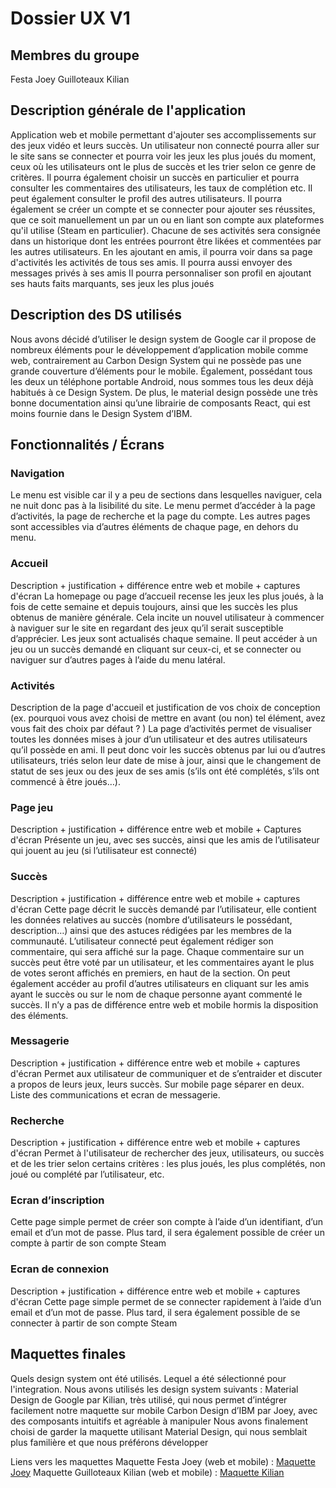 # Dossier UX V1

## Membres du groupe
Festa Joey
Guilloteaux Kilian
## Description générale de l'application

Application web et mobile permettant d'ajouter ses accomplissements sur des jeux vidéo et leurs succès.
Un utilisateur non connecté pourra aller sur le site sans se connecter et pourra voir les jeux les plus joués du moment, ceux où les utilisateurs ont le plus de succès et les trier selon ce genre de critères. Il pourra également choisir un succès en particulier et pourra consulter les commentaires des utilisateurs, les taux de complétion etc. Il peut également consulter le profil des autres utilisateurs. Il pourra également se créer un compte et se connecter pour ajouter ses réussites, que ce soit manuellement un par un ou en liant son compte aux plateformes qu'il utilise (Steam en particulier). 
Chacune de ses activités sera consignée dans un historique dont les entrées pourront être likées et commentées par les autres utilisateurs. En les ajoutant en amis, il pourra voir dans sa page d'activités les activités de tous ses amis. Il pourra aussi envoyer des messages privés à ses amis 
Il pourra personnaliser son profil en ajoutant ses hauts faits marquants, ses jeux les plus joués 

## Description des DS utilisés
Nous avons décidé d’utiliser le design system de Google car il propose de nombreux éléments pour le développement d’application mobile comme web, contrairement au Carbon Design System qui ne possède pas une grande couverture d’éléments pour le mobile. Également, possédant tous les deux un téléphone portable Android, nous sommes tous les deux déjà habitués à ce Design System.
De plus, le material design possède une très bonne documentation ainsi qu’une librairie de composants React, qui est moins fournie dans le Design System d’IBM.

## Fonctionnalités / Écrans
### Navigation
Le menu est visible car il y a peu de sections dans lesquelles naviguer, cela ne nuit donc pas à la lisibilité du site. Le menu permet d’accéder à la page d’activités, la page de recherche et la page du compte. Les autres pages sont accessibles via d’autres éléments de chaque page, en dehors du menu. 

### Accueil
Description + justification + différence entre web et mobile + captures d'écran 
La homepage ou page d’accueil recense les jeux les plus joués, à la fois de cette semaine et depuis toujours, ainsi que les succès les plus obtenus de manière générale. Cela incite un nouvel utilisateur à commencer à naviguer sur le site en regardant des jeux qu’il serait susceptible d’apprécier. Les jeux sont actualisés chaque semaine.
Il peut accéder à un jeu ou un succès demandé en cliquant sur ceux-ci, et se connecter ou naviguer sur d’autres pages à l’aide du menu latéral.


### Activités
Description de la page d'accueil et justification de vos choix de conception (ex. pourquoi vous avez choisi de mettre en avant (ou non) tel élément, avez vous fait des choix par défaut ?  )
La page d’activités permet de visualiser toutes les données mises à jour d’un utilisateur et des autres utilisateurs qu’il possède en ami. Il peut donc voir les succès obtenus par lui ou d’autres utilisateurs, triés selon leur date de mise à jour, ainsi que le changement de statut de ses jeux ou des jeux de ses amis (s’ils ont été complétés, s’ils ont commencé à être joués…).


### Page jeu
Description + justification + différence entre web et mobile + Captures d'écran
Présente un jeu, avec ses succès, ainsi que les amis de l’utilisateur qui jouent au jeu (si l’utilisateur est connecté)

### Succès
Description + justification + différence entre web et mobile + captures d'écran
Cette page décrit le succès demandé par l’utilisateur, elle contient les données relatives au succès (nombre d’utilisateurs le possédant, description…) ainsi que des astuces rédigées par les membres de la communauté. L’utilisateur connecté peut également rédiger son commentaire, qui sera affiché sur la page. Chaque commentaire sur un succès peut être voté par un utilisateur, et les commentaires ayant le plus de votes seront affichés en premiers, en haut de la section. On peut également accéder au profil d’autres utilisateurs en cliquant sur les amis ayant le succès ou sur le nom de chaque personne ayant commenté le succès. Il n’y a pas de différence entre web et mobile hormis la disposition des éléments.

### Messagerie
Description + justification + différence entre web et mobile + captures d'écran
Permet aux utilisateur de communiquer et de s’entraider et discuter a propos de leurs jeux, leurs succès.
Sur mobile page séparer en deux. Liste des communications et ecran de messagerie.

### Recherche
Description + justification + différence entre web et mobile + captures d'écran
Permet à l'utilisateur de rechercher des jeux, utilisateurs, ou succès et de les trier selon certains critères : les plus joués, les plus complétés, non joué ou complété par l’utilisateur, etc.


### Ecran d’inscription
Cette page simple permet de créer son compte à l’aide d’un identifiant, d’un email et d’un mot de passe. Plus tard, il sera également possible de créer un compte à partir de son compte Steam


### Ecran de connexion
Description + justification + différence entre web et mobile + captures d'écran
Cette page simple permet de se connecter rapidement à l’aide d’un email et d’un mot de passe. Plus tard, il sera également possible de se connecter à partir de son compte Steam

## Maquettes finales
Quels design system ont été utilisés. Lequel a été sélectionné pour l'integration.
Nous avons utilisés les design system suivants : 
Material Design de Google par Kilian, très utilisé, qui nous permet d’intégrer facilement notre maquette sur mobile
Carbon Design d’IBM par Joey, avec des composants intuitifs et agréable à manipuler
Nous avons finalement choisi de garder la maquette utilisant Material Design, qui nous semblait plus familière et que nous préférons développer

Liens vers les maquettes
Maquette Festa Joey (web et mobile) : [Maquette Joey](https://www.figma.com/file/ZqseNK5tI08sCXqz5AZhNz/(v11)-All-themes---Carbon-Design-System-(Community)?type=design&node-id=11143%3A31298&mode=design&t=gmGl48vjXtnMYzy7-1)
Maquette Guilloteaux Kilian (web et mobile) :
[Maquette Kilian](https://www.figma.com/file/n3ZK4caqsjJ1KkUR9PGHNO/Application-Je-Succes?type=design&node-id=54948%3A28218&mode=design&t=lXTf5Qj0GThgu55d-1)

